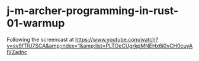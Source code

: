 # j-m-archer-programming-in-rust-01-warmup
Following the screencast at https://www.youtube.com/watch?v=sv9fTlU7SCA&amp;index=1&amp;list=PLTOeCUgrkpMNEHx6j0vCH0cuyAIVZadnc
